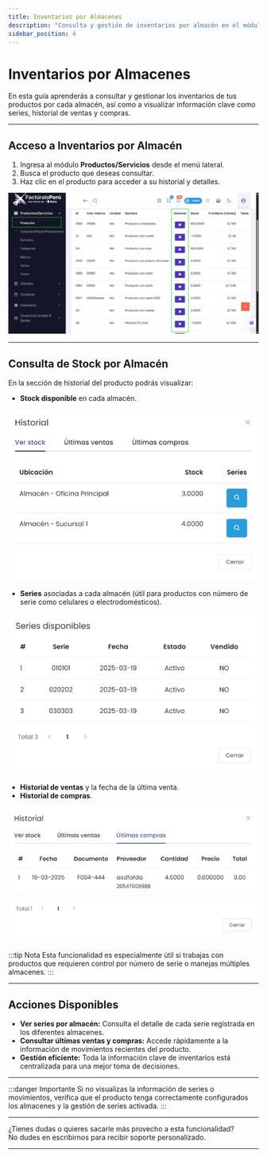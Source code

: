 ```yaml
---
title: Inventarios por Almacenes
description: "Consulta y gestión de inventarios por almacén en el módulo de productos de Pro X."
sidebar_position: 4
---
```


# Inventarios por Almacenes

En esta guía aprenderás a consultar y gestionar los inventarios de tus productos por cada almacén, así como a visualizar información clave como series, historial de ventas y compras.

---

## Acceso a Inventarios por Almacén

1. Ingresa al módulo **Productos/Servicios** desde el menú lateral.
2. Busca el producto que deseas consultar.
3. Haz clic en el producto para acceder a su historial y detalles.

![Vista de producto y almacenes](img/inventarios-almacenes-01.png)

---

## Consulta de Stock por Almacén

En la sección de historial del producto podrás visualizar:

- **Stock disponible** en cada almacén.

![Detalle de series y movimientos](img/inventarios-almacenes-04.png)

- **Series** asociadas a cada almacén (útil para productos con número de serie como celulares o electrodomésticos).

![Detalle de series y movimientos](img/inventarios-almacenes-03.png)

- **Historial de ventas** y la fecha de la última venta.
- **Historial de compras**.

![Detalle de series y movimientos](img/inventarios-almacenes-02.png)

:::tip Nota
Esta funcionalidad es especialmente útil si trabajas con productos que requieren control por número de serie o manejas múltiples almacenes.
:::

---

## Acciones Disponibles

- **Ver series por almacén:** Consulta el detalle de cada serie registrada en los diferentes almacenes.
- **Consultar últimas ventas y compras:** Accede rápidamente a la información de movimientos recientes del producto.
- **Gestión eficiente:** Toda la información clave de inventarios está centralizada para una mejor toma de decisiones.

---

:::danger Importante
Si no visualizas la información de series o movimientos, verifica que el producto tenga correctamente configurados los almacenes y la gestión de series activada.
:::

---

¿Tienes dudas o quieres sacarle más provecho a esta funcionalidad?  
No dudes en escribirnos para recibir soporte personalizado.

---

